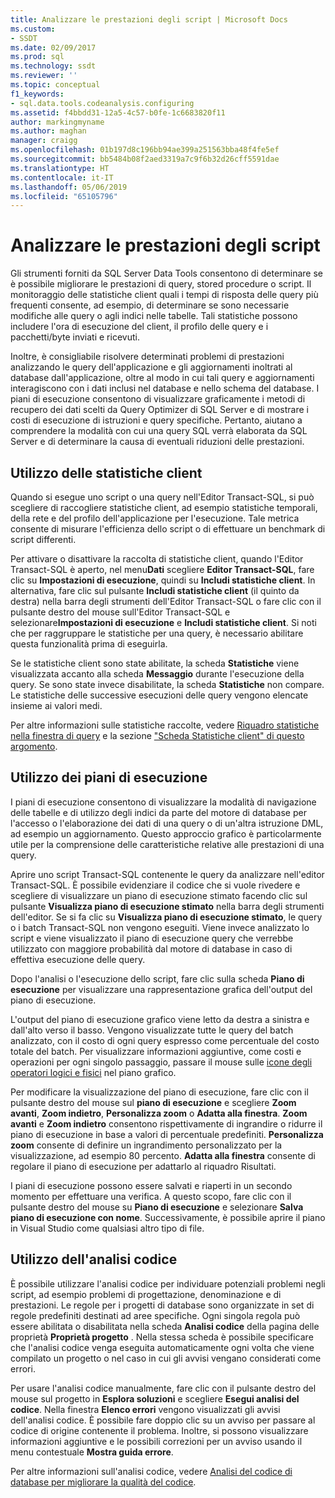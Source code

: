 ```yaml
---
title: Analizzare le prestazioni degli script | Microsoft Docs
ms.custom:
- SSDT
ms.date: 02/09/2017
ms.prod: sql
ms.technology: ssdt
ms.reviewer: ''
ms.topic: conceptual
f1_keywords:
- sql.data.tools.codeanalysis.configuring
ms.assetid: f4bbdd31-12a5-4c57-b0fe-1c6683820f11
author: markingmyname
ms.author: maghan
manager: craigg
ms.openlocfilehash: 01b197d8c196bb94ae399a251563bba48f4fe5ef
ms.sourcegitcommit: bb5484b08f2aed3319a7c9f6b32d26cff5591dae
ms.translationtype: HT
ms.contentlocale: it-IT
ms.lasthandoff: 05/06/2019
ms.locfileid: "65105796"
---
```

# <a name="analyze-script-performance"></a>Analizzare le prestazioni degli script
Gli strumenti forniti da SQL Server Data Tools consentono di determinare se è possibile migliorare le prestazioni di query, stored procedure o script. Il monitoraggio delle statistiche client quali i tempi di risposta delle query più frequenti consente, ad esempio, di determinare se sono necessarie modifiche alle query o agli indici nelle tabelle. Tali statistiche possono includere l'ora di esecuzione del client, il profilo delle query e i pacchetti/byte inviati e ricevuti.  
  
Inoltre, è consigliabile risolvere determinati problemi di prestazioni analizzando le query dell'applicazione e gli aggiornamenti inoltrati al database dall'applicazione, oltre al modo in cui tali query e aggiornamenti interagiscono con i dati inclusi nel database e nello schema del database. I piani di esecuzione consentono di visualizzare graficamente i metodi di recupero dei dati scelti da Query Optimizer di SQL Server e di mostrare i costi di esecuzione di istruzioni e query specifiche. Pertanto, aiutano a comprendere la modalità con cui una query SQL verrà elaborata da SQL Server e di determinare la causa di eventuali riduzioni delle prestazioni.  
  
## <a name="using-client-statistics"></a>Utilizzo delle statistiche client  
Quando si esegue uno script o una query nell'Editor Transact\-SQL, si può scegliere di raccogliere statistiche client, ad esempio statistiche temporali, della rete e del profilo dell'applicazione per l'esecuzione. Tale metrica consente di misurare l'efficienza dello script o di effettuare un benchmark di script differenti.  
  
Per attivare o disattivare la raccolta di statistiche client, quando l'Editor Transact\-SQL è aperto, nel menu**Dati** scegliere **Editor Transact\-SQL**, fare clic su **Impostazioni di esecuzione**, quindi su **Includi statistiche client**. In alternativa, fare clic sul pulsante **Includi statistiche client** (il quinto da destra) nella barra degli strumenti dell'Editor Transact\-SQL o fare clic con il pulsante destro del mouse sull'Editor Transact\-SQL e selezionare**Impostazioni di esecuzione** e **Includi statistiche client**. Si noti che per raggruppare le statistiche per una query, è necessario abilitare questa funzionalità prima di eseguirla.  
  
Se le statistiche client sono state abilitate, la scheda **Statistiche** viene visualizzata accanto alla scheda **Messaggio** durante l'esecuzione della query. Se sono state invece disabilitate, la scheda **Statistiche** non compare. Le statistiche delle successive esecuzioni delle query vengono elencate insieme ai valori medi.  
  
Per altre informazioni sulle statistiche raccolte, vedere [Riquadro statistiche nella finestra di query](https://msdn.microsoft.com/library/aa216969(SQL.80).aspx) e la sezione ["Scheda Statistiche client" di questo argomento](https://msdn.microsoft.com/library/aa833205.aspx).  
  
## <a name="using-execution-plans"></a>Utilizzo dei piani di esecuzione  
I piani di esecuzione consentono di visualizzare la modalità di navigazione delle tabelle e di utilizzo degli indici da parte del motore di database per l'accesso o l'elaborazione dei dati di una query o di un'altra istruzione DML, ad esempio un aggiornamento. Questo approccio grafico è particolarmente utile per la comprensione delle caratteristiche relative alle prestazioni di una query.  
  
Aprire uno script Transact\-SQL contenente le query da analizzare nell'editor Transact\-SQL. È possibile evidenziare il codice che si vuole rivedere e scegliere di visualizzare un piano di esecuzione stimato facendo clic sul pulsante **Visualizza piano di esecuzione stimato** nella barra degli strumenti dell'editor. Se si fa clic su **Visualizza piano di esecuzione stimato**, le query o i batch Transact\-SQL non vengono eseguiti. Viene invece analizzato lo script e viene visualizzato il piano di esecuzione query che verrebbe utilizzato con maggiore probabilità dal motore di database in caso di effettiva esecuzione delle query.  
  
Dopo l'analisi o l'esecuzione dello script, fare clic sulla scheda **Piano di esecuzione** per visualizzare una rappresentazione grafica dell'output del piano di esecuzione.  
  
L'output del piano di esecuzione grafico viene letto da destra a sinistra e dall'alto verso il basso. Vengono visualizzate tutte le query del batch analizzato, con il costo di ogni query espresso come percentuale del costo totale del batch. Per visualizzare informazioni aggiuntive, come costi e operazioni per ogni singolo passaggio, passare il mouse sulle [icone degli operatori logici e fisici](https://msdn.microsoft.com/library/ms175913.aspx) nel piano grafico.  
  
Per modificare la visualizzazione del piano di esecuzione, fare clic con il pulsante destro del mouse sul **piano di esecuzione** e scegliere **Zoom avanti**, **Zoom indietro**, **Personalizza zoom** o **Adatta alla finestra**. **Zoom avanti** e **Zoom indietro** consentono rispettivamente di ingrandire o ridurre il piano di esecuzione in base a valori di percentuale predefiniti. **Personalizza zoom** consente di definire un ingrandimento personalizzato per la visualizzazione, ad esempio 80 percento.  **Adatta alla finestra** consente di regolare il piano di esecuzione per adattarlo al riquadro Risultati.  
  
I piani di esecuzione possono essere salvati e riaperti in un secondo momento per effettuare una verifica. A questo scopo, fare clic con il pulsante destro del mouse su **Piano di esecuzione** e selezionare **Salva piano di esecuzione con nome**. Successivamente, è possibile aprire il piano in Visual Studio come qualsiasi altro tipo di file.  
  
## <a name="using-code-analysis"></a>Utilizzo dell'analisi codice  
È possibile utilizzare l'analisi codice per individuare potenziali problemi negli script, ad esempio problemi di progettazione, denominazione e di prestazioni.  Le regole per i progetti di database sono organizzate in set di regole predefiniti destinati ad aree specifiche. Ogni singola regola può essere abilitata o disabilitata nella scheda **Analisi codice** della pagina delle proprietà **Proprietà progetto** . Nella stessa scheda è possibile specificare che l'analisi codice venga eseguita automaticamente ogni volta che viene compilato un progetto o nel caso in cui gli avvisi vengano considerati come errori.  
  
Per usare l'analisi codice manualmente, fare clic con il pulsante destro del mouse sul progetto in **Esplora soluzioni** e scegliere **Esegui analisi del codice**. Nella finestra **Elenco errori** vengono visualizzati gli avvisi dell'analisi codice. È possibile fare doppio clic su un avviso per passare al codice di origine contenente il problema. Inoltre, si possono visualizzare informazioni aggiuntive e le possibili correzioni per un avviso usando il menu contestuale **Mostra guida errore**.  
  
Per altre informazioni sull'analisi codice, vedere [Analisi del codice di database per migliorare la qualità del codice](https://msdn.microsoft.com/library/dd172133.aspx).  
  
